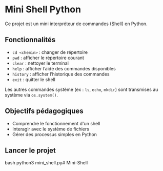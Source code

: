 # Mini Shell Python

Ce projet est un mini interpréteur de commandes (Shell) en Python.

## Fonctionnalités

- `cd <chemin>` : changer de répertoire
- `pwd` : afficher le répertoire courant
- `clear` : nettoyer le terminal
- `help` : afficher l’aide des commandes disponibles
- `history` : afficher l’historique des commandes
- `exit` : quitter le shell

Les autres commandes système (ex : `ls`, `echo`, `mkdir`) sont transmises au système via `os.system()`.

## Objectifs pédagogiques

- Comprendre le fonctionnement d'un shell
- Interagir avec le système de fichiers
- Gérer des processus simples en Python

## Lancer le projet

bash
python3 mini_shell.py# Mini-Shell
